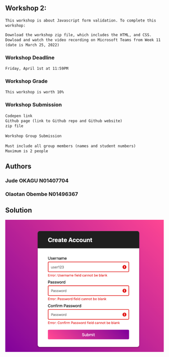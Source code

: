 ## Workshop 2:

```
This workshop is about Javascript form validation. To complete this workshop:
```

```
Download the workshop zip file, which includes the HTML, and CSS.
Dowload and watch the video recording on Microsoft Teams from Week 11 (date is March 25, 2022)
```

### Workshop Deadline

```
Friday, April 1st at 11:59PM
```

### Workshop Grade

```
This workshop is worth 10%

```

### Workshop Submission

```
Codepen link
Github page (link to Github repo and Github website)
zip file

Workshop Group Submission

Must include all group members (names and student numbers)
Maximum is 2 people
```

## Authors

### Jude OKAGU N01407704

### Olaotan Obembe N01496367

## Solution

![](image/Validation2.png)
